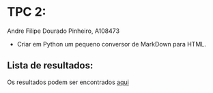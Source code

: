 # TPC 2:
Andre Filipe Dourado Pinheiro, A108473

 - Criar em Python um pequeno conversor de MarkDown para HTML.

## Lista de resultados:

Os resultados podem ser encontrados [aqui](./converter.ipynb)